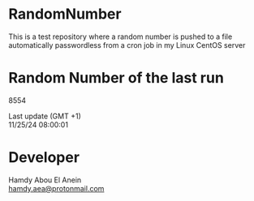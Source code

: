 # RandomNumber    
This is a test repository where a random number is pushed to a file automatically passwordless from a cron job in my Linux CentOS server    
# Random Number of the last run   
8554
      
Last update (GMT +1)    
11/25/24 08:00:01
# Developer    
Hamdy Abou El Anein   
hamdy.aea@protonmail.com

